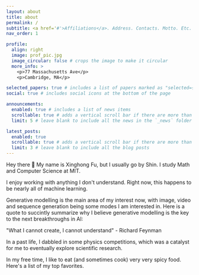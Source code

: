 ```yaml
---
layout: about
title: about
permalink: /
subtitle: <a href='#'>Affiliations</a>. Address. Contacts. Motto. Etc.
nav_order: 1

profile:
  align: right
  image: prof_pic.jpg
  image_circular: false # crops the image to make it circular
  more_info: >
    <p>77 Massachusetts Ave</p>
    <p>Cambridge, MA</p>

selected_papers: true # includes a list of papers marked as "selected={true}"
social: true # includes social icons at the bottom of the page

announcements:
  enabled: true # includes a list of news items
  scrollable: true # adds a vertical scroll bar if there are more than 3 news items
  limit: 5 # leave blank to include all the news in the `_news` folder

latest_posts:
  enabled: true
  scrollable: true # adds a vertical scroll bar if there are more than 3 new posts items
  limit: 3 # leave blank to include all the blog posts
---
```


Hey there 👋 My name is Xinghong Fu, but I usually go by Shin. I study Math and Computer Science at MIT.

I enjoy working with anything I don't understand. Right now, this happens to be nearly all of machine learning. 

Generative modelling is the main area of my interest now, with image, video and sequence generation being some modes I am interested in. Here is a quote to succintly summarize why I believe generative modelling is the key to the next breakthroughs in AI:

"What I cannot create, I cannot understand" - Richard Feynman

In a past life, I dabbled in some physics competitions, which was a catalyst for me to eventually explore scientific research.

In my free time, I like to eat (and sometimes cook) very very spicy food. Here's a list of my top favorites. 